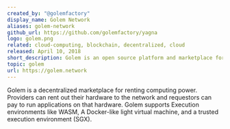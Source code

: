 ```yaml
---
created_by: "@golemfactory"
display_name: Golem Network
aliases: golem-network
github_url: https://github.com/golemfactory/yagna
logo: golem.png
related: cloud-computing, blockchain, decentralized, cloud
released: April 10, 2018
short_description: Golem is an open source platform and marketplace for distributed computations.
topic: golem
url: https://golem.network
---
```

Golem is a decentralized marketplace for renting computing power. Providers can rent out their hardware to the network and requestors can pay to run applications on that hardware. Golem supports Execution environments like WASM, A Docker-like light virtual machine, and a trusted execution environment (SGX).
